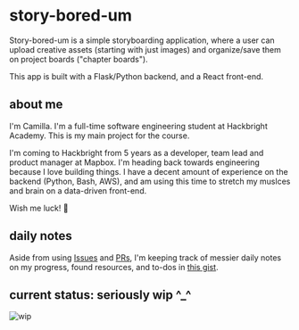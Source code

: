 # story-bored-um
Story-bored-um is a simple storyboarding application, where a user can upload creative assets (starting with just images) and organize/save them on project boards ("chapter boards"). 

This app is built with a Flask/Python backend, and a React front-end. 

## about me
I'm Camilla. I'm a full-time software engineering student at Hackbright Academy. This is my main project for the course.

I'm coming to Hackbright from 5 years as a developer, team lead and product manager at Mapbox. I'm heading back towards engineering because I love building things. I have a decent amount of experience on the backend (Python, Bash, AWS), and am using this time to stretch my muslces and brain on a data-driven front-end.

Wish me luck! 🤘 

## daily notes
Aside from using [Issues](https://github.com/mulloverit/hba-main-proj/issues) and [PRs](https://github.com/mulloverit/hba-main-proj/pulls), I'm keeping track of messier daily notes on my progress, found resources, and to-dos in [this gist](https://gist.github.com/mulloverit/231e26ec0402b472d7a988e0a911d51c).

## current status: seriously wip ^_^

![wip](https://user-images.githubusercontent.com/42949710/53758514-cbecd300-3e72-11e9-8675-03892ea70d1d.gif)
